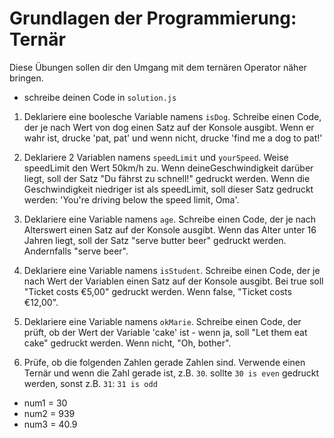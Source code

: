 # Grundlagen der Programmierung: Ternär

Diese Übungen sollen dir den Umgang mit dem ternären Operator näher bringen.

- schreibe deinen Code in `solution.js`

1. Deklariere eine boolesche Variable namens `isDog`. Schreibe einen Code, der je nach Wert von dog einen Satz auf der Konsole ausgibt. Wenn er wahr ist, drucke 'pat, pat' und wenn nicht, drucke 'find me a dog to pat!'

2. Deklariere 2 Variablen namens `speedLimit` und `yourSpeed`. Weise speedLimit den Wert 50km/h zu. Wenn deineGeschwindigkeit darüber liegt, soll der Satz "Du fährst zu schnell!" gedruckt werden. Wenn die Geschwindigkeit niedriger ist als speedLimit, soll dieser Satz gedruckt werden: 'You're driving below the speed limit, Oma'.

3. Deklariere eine Variable namens `age`.  Schreibe einen Code, der je nach Alterswert einen Satz auf der Konsole ausgibt. Wenn das Alter unter 16 Jahren liegt, soll der Satz "serve butter beer" gedruckt werden. Andernfalls "serve beer".

4. Deklariere eine Variable namens `isStudent`. Schreibe einen Code, der je nach Wert der Variablen einen Satz auf der Konsole ausgibt. Bei true soll "Ticket costs €5,00" gedruckt werden. Wenn false, "Ticket costs €12,00".

5. Deklariere eine Variable namens `okMarie`. Schreibe einen Code, der prüft, ob der Wert der Variable 'cake' ist - wenn ja, soll "Let them eat cake" gedruckt werden. Wenn nicht, "Oh, bother".

6. Prüfe, ob die folgenden Zahlen gerade Zahlen sind. Verwende einen Ternär und wenn die Zahl gerade ist, z.B. `30`. sollte `30 is even` gedruckt werden, sonst z.B. `31`: `31 is odd`
* num1 = 30
* num2 = 939
* num3 = 40.9
